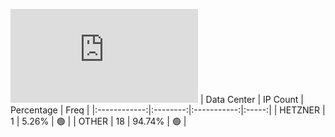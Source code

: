![Diagramm](https://github.com/obajay/StateSync-snapshots/blob/main/Projects/OKP4/1/README.md)
| Data Center | IP Count | Percentage | Freq |
|:------------:|:--------:|:-----------:|:-----:|
| HETZNER | 1 | 5.26% | 🟢 |
| OTHER | 18 | 94.74% | 🟢 |